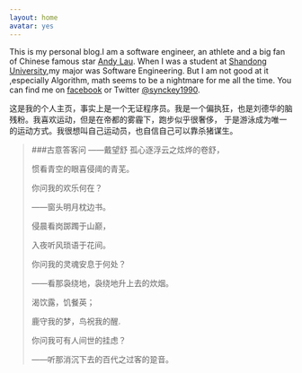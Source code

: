 ```yaml
---
layout: home
avatar: yes
---
```


This is my personal blog.I am a software engineer, an athlete and a big fan of Chinese famous star
[Andy Lau](http://www.awc618.com/?r=54447d0f8af75).
When I was a student at [Shandong University](http://www.sdu.edu.cn/),my major was Software Engineering.
But I am not good at it ,especially Algorithm, math seems to be a nightmare for me all the time. 
You can find me on [facebook](https://www.facebook.com/synckey) or Twitter [@synckey1990](https://twitter.com/synckey1990).

这是我的个人主页，事实上是一个无证程序员。我是一个偏执狂，也是刘德华的脑残粉。我喜欢运动，但是在帝都的雾霾下，跑步似乎很奢侈，
于是游泳成为唯一的运动方式。我很想叫自己运动员，也自信自己可以靠杀猪谋生。

>###古意答客问
>——戴望舒
>孤心逐浮云之炫烨的卷舒，
>
>惯看青空的眼喜侵阈的青芜。 
>
>你问我的欢乐何在？ 
>
>——窗头明月枕边书。
>
>
>侵晨看岗踯躅于山巅， 
>
>入夜听风琐语于花间。 
>
>你问我的灵魂安息于何处？ 
>
>——看那袅绕地，袅绕地升上去的炊烟。 
>
>
>渴饮露，饥餐英； 
>
>鹿守我的梦，鸟祝我的醒. 
>
>你问我可有人间世的挂虑？
>
>——听那消沉下去的百代之过客的跫音。